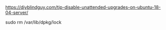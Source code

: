 
https://diyblindguy.com/tip-disable-unattended-upgrades-on-ubuntu-18-04-server/

sudo rm /var/lib/dpkg/lock
